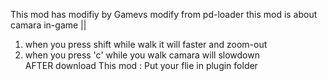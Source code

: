 This mod has modifiy by Gamevs 
modify from pd-loader
this mod is about camara in-game ||
1. when you press shift while walk it will faster and zoom-out
2. when you press 'c' while you walk camara will slowdown  
AFTER download This mod : Put your flie in plugin folder
